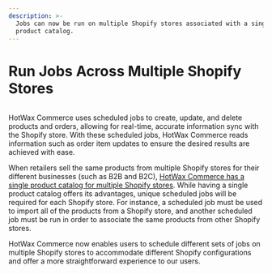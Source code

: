 ```yaml
---
description: >-
  Jobs can now be run on multiple Shopify stores associated with a single
  product catalog.
---
```


# Run Jobs Across Multiple Shopify Stores

<figure><img src="https://www.hotwax.co/hubfs/Product%20Updates%20and%20Release%20Notes/2022/October%202022/Product%20Updates/Feature%20image/%23PU2_%20Job%20Manager%20now%20supports%20retailers%20that%20connect%20multiple%20Shopify%20Stores%20(1).webp" alt=""><figcaption></figcaption></figure>

HotWax Commerce uses scheduled jobs to create, update, and delete products and orders, allowing for real-time, accurate information sync with the Shopify store. With these scheduled jobs, HotWax Commerce reads information such as order item updates to ensure the desired results are achieved with ease.

When retailers sell the same products from multiple Shopify stores for their different businesses (such as B2B and B2C), [HotWax Commerce has a single product catalog for multiple Shopify stores](https://www.hotwax.co/product-updates/use-one-product-catalog-for-multiple-shopify-stores?hsLang=en). While having a single product catalog offers its advantages, unique scheduled jobs will be required for each Shopify store. For instance, a scheduled job must be used to import all of the products from a Shopify store, and another scheduled job must be run in order to associate the same products from other Shopify stores.

HotWax Commerce now enables users to schedule different sets of jobs on multiple Shopify stores to accommodate different Shopify configurations and offer a more straightforward experience to our users.
